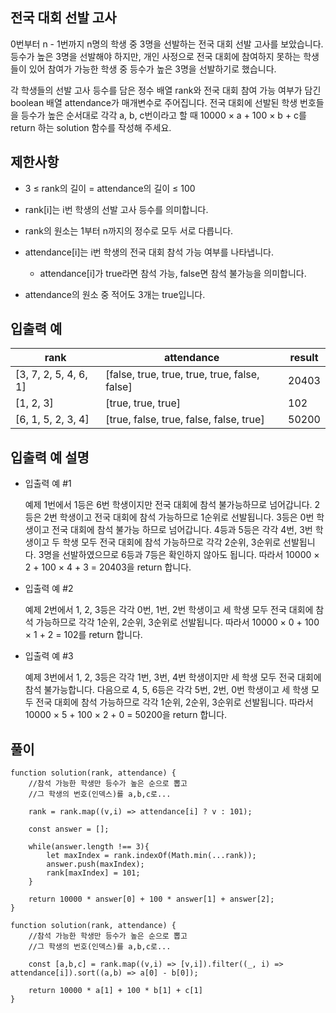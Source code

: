 ## 전국 대회 선발 고사

0번부터 n - 1번까지 n명의 학생 중 3명을 선발하는 전국 대회 선발 고사를 보았습니다. 등수가 높은 3명을 선발해야 하지만, 개인 사정으로 전국 대회에 참여하지 못하는 학생들이 있어 참여가 가능한 학생 중 등수가 높은 3명을 선발하기로 했습니다.

각 학생들의 선발 고사 등수를 담은 정수 배열 rank와 전국 대회 참여 가능 여부가 담긴 boolean 배열 attendance가 매개변수로 주어집니다. 전국 대회에 선발된 학생 번호들을 등수가 높은 순서대로 각각 a, b, c번이라고 할 때 10000 × a + 100 × b + c를 return 하는 solution 함수를 작성해 주세요.

## 제한사항

- 3 ≤ rank의 길이 = attendance의 길이 ≤ 100

- rank[i]는 i번 학생의 선발 고사 등수를 의미합니다.

- rank의 원소는 1부터 n까지의 정수로 모두 서로 다릅니다.

- attendance[i]는 i번 학생의 전국 대회 참석 가능 여부를 나타냅니다.

  - attendance[i]가 true라면 참석 가능, false면 참석 불가능을 의미합니다.

- attendance의 원소 중 적어도 3개는 true입니다.

## 입출력 예

| rank                  | attendance                                    | result |
| --------------------- | --------------------------------------------- | ------ |
| [3, 7, 2, 5, 4, 6, 1] | [false, true, true, true, true, false, false] | 20403  |
| [1, 2, 3]             | [true, true, true]                            | 102    |
| [6, 1, 5, 2, 3, 4]    | [true, false, true, false, false, true]       | 50200  |

## 입출력 예 설명

- 입출력 예 #1

  예제 1번에서 1등은 6번 학생이지만 전국 대회에 참석 불가능하므로 넘어갑니다. 2등은 2번 학생이고 전국 대회에 참석 가능하므로 1순위로 선발됩니다. 3등은 0번 학생이고 전국 대회에 참석 불가능 하므로 넘어갑니다. 4등과 5등은 각각 4번, 3번 학생이고 두 학생 모두 전국 대회에 참석 가능하므로 각각 2순위, 3순위로 선발됩니다. 3명을 선발하였으므로 6등과 7등은 확인하지 않아도 됩니다. 따라서 10000 × 2 + 100 × 4 + 3 = 20403을 return 합니다.

- 입출력 예 #2

  예제 2번에서 1, 2, 3등은 각각 0번, 1번, 2번 학생이고 세 학생 모두 전국 대회에 참석 가능하므로 각각 1순위, 2순위, 3순위로 선발됩니다. 따라서 10000 × 0 + 100 × 1 + 2 = 102를 return 합니다.

- 입출력 예 #3

  예제 3번에서 1, 2, 3등은 각각 1번, 3번, 4번 학생이지만 세 학생 모두 전국 대회에 참석 불가능합니다. 다음으로 4, 5, 6등은 각각 5번, 2번, 0번 학생이고 세 학생 모두 전국 대회에 참석 가능하므로 각각 1순위, 2순위, 3순위로 선발됩니다. 따라서 10000 × 5 + 100 × 2 + 0 = 50200을 return 합니다.

## 풀이

```
function solution(rank, attendance) {
    //참석 가능한 학생만 등수가 높은 순으로 뽑고
    //그 학생의 번호(인덱스)를 a,b,c로...

    rank = rank.map((v,i) => attendance[i] ? v : 101);

    const answer = [];

    while(answer.length !== 3){
        let maxIndex = rank.indexOf(Math.min(...rank));
        answer.push(maxIndex);
        rank[maxIndex] = 101;
    }

    return 10000 * answer[0] + 100 * answer[1] + answer[2];
}
```

```
function solution(rank, attendance) {
    //참석 가능한 학생만 등수가 높은 순으로 뽑고
    //그 학생의 번호(인덱스)를 a,b,c로...

    const [a,b,c] = rank.map((v,i) => [v,i]).filter((_, i) => attendance[i]).sort((a,b) => a[0] - b[0]);

    return 10000 * a[1] + 100 * b[1] + c[1]
}
```
